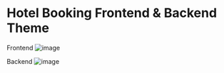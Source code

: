 # Hotel Booking Frontend & Backend Theme

Frontend
![image](https://github.com/user-attachments/assets/5a4199a3-bc60-4d2c-acfb-41001fe51488)

Backend
![image](https://github.com/user-attachments/assets/0aeae5f5-b124-48be-aedc-f04fe5e317ee)

